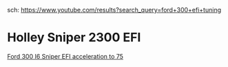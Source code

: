 sch: https://www.youtube.com/results?search_query=ford+300+efi+tuning

# Holley Sniper 2300 EFI
[Ford 300 I6 Sniper EFI acceleration to 75](https://youtu.be/Ah7alvyiYT0)

